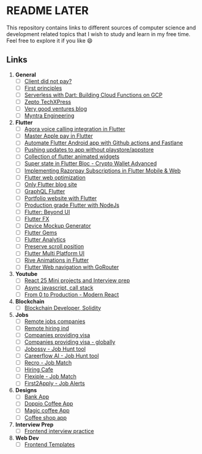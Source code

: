 # README LATER

This repository contains links to different sources of computer science and development related topics that I wish to study and learn in my free time. Feel free to explore it if you like 😄

## Links

1) **General**
   - [ ] [Client did not pay?](https://github.com/kleampa/not-paid)
   - [ ] [First principles](https://arpitbhayani.me/first)
   - [ ] [Serverless with Dart: Building Cloud Functions on GCP](https://dinkomarinac.dev/going-serverless-with-dart-building-cloud-functions-on-gcp)
   - [ ] [Zepto TechXPress](https://blog.zeptonow.com/)
   - [ ] [Very good ventures blog](https://verygood.ventures/blog)
   - [ ] [Myntra Engineering](https://medium.com/myntra-engineering)

2) **Flutter**
   - [ ] [Agora voice calling integration in Flutter](https://blog.stackademic.com/agora-voice-calling-with-flutter-easiest-method-step-by-step-guide-2c2e9b8c8c6d)
   - [ ] [Master Apple pay in Flutter](https://www.hungrimind.com/articles/flutter-apple-pay)
   - [ ] [Automate Flutter Android app with Github actions and Fastlane](https://canopas.com/automate-flutter-android-app-deployment-with-git-hub-actions-and-fastlane)
   - [ ] [Pushing updates to app without playstore/appstore](https://docs.shorebird.dev/)
   - [ ] [Collection of flutter animated widgets](https://www.flutterfx.com/docs)
   - [ ] [Super state in Flutter Bloc - Crypto Wallet Advanced](https://www.youtube.com/watch?v=xfWXexcMhtY)
   - [ ] [Implementing Razorpay Subscriptions in Flutter Mobile & Web](https://ashutoshagarwal2014.medium.com/implementing-razorpay-subscriptions-in-flutter-9aebae3b36bd)
   - [ ] [Flutter web optimization](https://medium.com/flutter/best-practices-for-optimizing-flutter-web-loading-speed-7cc0df14ce5c)
   - [ ] [Only Flutter blog site](https://onlyflutter.com)
   - [ ] [GraphQL Flutter](https://www.youtube.com/watch?v=uASm5LiWCSk&t=502s)
   - [ ] [Portfolio website with Flutter](https://medium.com/@dmilicic/writing-a-personal-website-in-flutter-web-238cb7e69086)
   - [ ] [Production grade Flutter with NodeJs](https://github.com/mentoc3000/gutlogic)
   - [ ] [Flutter: Beyond UI](https://www.reddit.com/r/FlutterDev/comments/1bk3p4p/if_youre_tired_of_building_ui_in_flutter/)
   - [ ] [Flutter FX](https://www.flutterfx.com/docs)
   - [ ] [Device Mockup Generator](https://mockuphone.com/)
   - [ ] [Flutter Gems](fluttergems.dev)
   - [ ] [Flutter Analytics](https://codewithandrea.com/articles/flutter-app-analytics/)
   - [ ] [Preserve scroll position](https://medium.com/@varsha.vikshith.tech/preserve-scroll-position-like-a-pro-flutter-dfe5355459e5)
   - [ ] [Flutter Multi Platform UI](https://medium.com/miles-megabytes/one-codebase-every-screen-how-scapia-built-a-multi-platform-flutter-app-6bf75a3cbbde)
   - [ ] [Rive Animations in Flutter](https://medium.com/miles-megabytes/bringing-apps-to-life-how-we-use-flutter-and-rive-at-scapia-to-build-engaging-experiences-ee6edd03d2fd)
   - [ ] [Flutter Web navigation with GoRouter](https://gigawave.io/blogs/flutter-web-navigation-gorouter-getx)
  
3) **Youtube**
   - [ ] [React 25 Mini projects and Interview prep](https://www.youtube.com/watch?v=l3A9OcUd_Us)
   - [ ] [Async javascript, call stack](https://www.youtube.com/watch?v=1Z7FjG--F20)
   - [ ] [From 0 to Production - Modern React](https://www.youtube.com/watch?v=d5x0JCZbAJs)
  
4) **Blockchain**
   - [ ] [Blockchain Developer, Solidity](https://www.youtube.com/playlist?list=PL4Rj_WH6yLgWe7TxankiqkrkVKXIwOP42)
  
5) **Jobs**
   - [ ] [Remote jobs companies](https://github.com/lukasz-madon/awesome-remote-job)
   - [ ] [Remote hiring ind](https://gist.github.com/idontknowjs/22f3257bed32dd3ab99ff22316e51eb8)
   - [ ] [Companies providing visa](https://github.com/shubheksha/companies-sponsoring-visas/tree/master)
   - [ ] [Companies providing visa - globally](https://gist.github.com/callowidealist/d0baa765befa9c6b8e221781eccfd1e2)
   - [ ] [Jobossy - Job Hunt tool](www.jobossy.xyz)
   - [ ] [Careerflow AI - Job Hunt tool](www.careerflow.ai)
   - [ ] [Recro - Job Match](www.recro.io)
   - [ ] [Hiring Cafe](www.hiring.cafe)
   - [ ] [Flexiple - Job Match](www.flexiple.com)
   - [ ] [First2Apply - Job Alerts](www.first2apply.com)

6) **Designs**
   - [ ] [Bank App](https://www.figma.com/community/file/1322236579213422290)
   - [ ] [Doppio Coffee App](https://www.figma.com/design/NflFtwK0DJyJjV5JLXqAjc/Doppio---Coffee-Store-App-%26-Social-Network-UI-Kit-(Community)?node-id=29-307&p=f&t=vEslwtH5ARywfI2K-0)
   - [ ] [Magic coffee App](https://www.figma.com/design/xTLDMbFqqsERDyKJgJwRBo/Magic-Coffee-App-iOS-UI-Kit-(English-language)-(Community)?node-id=0-1&p=f&t=NM3rr2wduL7Oht07-0)
   - [ ] [Coffee shop app](https://www.figma.com/design/ioNziE1yStPjf0tMdiNniz/Coffee-Shop-App-Design-UI-Kit-%5BFREE%5D-(Community)?node-id=0-1&p=f&t=PcBYKIceVBPLM7oX-0)
  
7) **Interview Prep**
   - [ ] [Frontend interview practice](https://devtools.tech/)

8) **Web Dev**
   - [ ] [Frontend Templates](https://flatlogic.com/templates)
